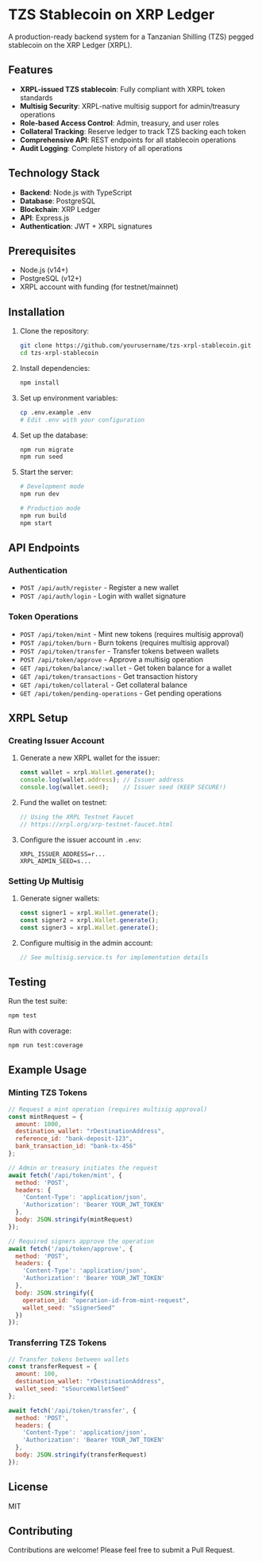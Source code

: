 # TZS Stablecoin on XRP Ledger

A production-ready backend system for a Tanzanian Shilling (TZS) pegged stablecoin on the XRP Ledger (XRPL).

## Features

- **XRPL-issued TZS stablecoin**: Fully compliant with XRPL token standards
- **Multisig Security**: XRPL-native multisig support for admin/treasury operations
- **Role-based Access Control**: Admin, treasury, and user roles
- **Collateral Tracking**: Reserve ledger to track TZS backing each token
- **Comprehensive API**: REST endpoints for all stablecoin operations
- **Audit Logging**: Complete history of all operations

## Technology Stack

- **Backend**: Node.js with TypeScript
- **Database**: PostgreSQL
- **Blockchain**: XRP Ledger
- **API**: Express.js
- **Authentication**: JWT + XRPL signatures

## Prerequisites

- Node.js (v14+)
- PostgreSQL (v12+)
- XRPL account with funding (for testnet/mainnet)

## Installation

1. Clone the repository:
   ```bash
   git clone https://github.com/yourusername/tzs-xrpl-stablecoin.git
   cd tzs-xrpl-stablecoin
   ```

2. Install dependencies:
   ```bash
   npm install
   ```

3. Set up environment variables:
   ```bash
   cp .env.example .env
   # Edit .env with your configuration
   ```

4. Set up the database:
   ```bash
   npm run migrate
   npm run seed
   ```

5. Start the server:
   ```bash
   # Development mode
   npm run dev
   
   # Production mode
   npm run build
   npm start
   ```

## API Endpoints

### Authentication

- `POST /api/auth/register` - Register a new wallet
- `POST /api/auth/login` - Login with wallet signature

### Token Operations

- `POST /api/token/mint` - Mint new tokens (requires multisig approval)
- `POST /api/token/burn` - Burn tokens (requires multisig approval)
- `POST /api/token/transfer` - Transfer tokens between wallets
- `POST /api/token/approve` - Approve a multisig operation
- `GET /api/token/balance/:wallet` - Get token balance for a wallet
- `GET /api/token/transactions` - Get transaction history
- `GET /api/token/collateral` - Get collateral balance
- `GET /api/token/pending-operations` - Get pending operations

## XRPL Setup

### Creating Issuer Account

1. Generate a new XRPL wallet for the issuer:
   ```javascript
   const wallet = xrpl.Wallet.generate();
   console.log(wallet.address); // Issuer address
   console.log(wallet.seed);    // Issuer seed (KEEP SECURE!)
   ```

2. Fund the wallet on testnet:
   ```javascript
   // Using the XRPL Testnet Faucet
   // https://xrpl.org/xrp-testnet-faucet.html
   ```

3. Configure the issuer account in `.env`:
   ```
   XRPL_ISSUER_ADDRESS=r...
   XRPL_ADMIN_SEED=s...
   ```

### Setting Up Multisig

1. Generate signer wallets:
   ```javascript
   const signer1 = xrpl.Wallet.generate();
   const signer2 = xrpl.Wallet.generate();
   const signer3 = xrpl.Wallet.generate();
   ```

2. Configure multisig in the admin account:
   ```javascript
   // See multisig.service.ts for implementation details
   ```

## Testing

Run the test suite:
```bash
npm test
```

Run with coverage:
```bash
npm run test:coverage
```

## Example Usage

### Minting TZS Tokens

```javascript
// Request a mint operation (requires multisig approval)
const mintRequest = {
  amount: 1000,
  destination_wallet: "rDestinationAddress",
  reference_id: "bank-deposit-123",
  bank_transaction_id: "bank-tx-456"
};

// Admin or treasury initiates the request
await fetch('/api/token/mint', {
  method: 'POST',
  headers: {
    'Content-Type': 'application/json',
    'Authorization': 'Bearer YOUR_JWT_TOKEN'
  },
  body: JSON.stringify(mintRequest)
});

// Required signers approve the operation
await fetch('/api/token/approve', {
  method: 'POST',
  headers: {
    'Content-Type': 'application/json',
    'Authorization': 'Bearer YOUR_JWT_TOKEN'
  },
  body: JSON.stringify({
    operation_id: "operation-id-from-mint-request",
    wallet_seed: "sSignerSeed"
  })
});
```

### Transferring TZS Tokens

```javascript
// Transfer tokens between wallets
const transferRequest = {
  amount: 100,
  destination_wallet: "rDestinationAddress",
  wallet_seed: "sSourceWalletSeed"
};

await fetch('/api/token/transfer', {
  method: 'POST',
  headers: {
    'Content-Type': 'application/json',
    'Authorization': 'Bearer YOUR_JWT_TOKEN'
  },
  body: JSON.stringify(transferRequest)
});
```

## License

MIT

## Contributing

Contributions are welcome! Please feel free to submit a Pull Request.
